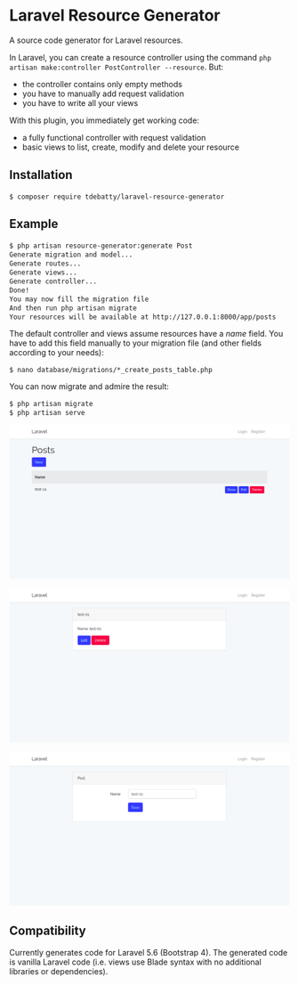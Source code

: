 # Laravel Resource Generator

A source code generator for Laravel resources.

In Laravel, you can create a resource controller using the command ```php artisan make:controller PostController --resource```. But:

* the controller contains only empty methods
* you have to manually add request validation
* you have to write all your views

With this plugin, you immediately get working code:

* a fully functional controller with request validation
* basic views to list, create, modify and delete your resource

## Installation

```
$ composer require tdebatty/laravel-resource-generator
```

## Example


```
$ php artisan resource-generator:generate Post
Generate migration and model...
Generate routes...
Generate views...
Generate controller...
Done!
You may now fill the migration file
And then run php artisan migrate
Your resources will be available at http://127.0.0.1:8000/app/posts
```

The default controller and views assume resources have a *name* field. You have to add this field manually to your migration file (and other fields according to your needs):

```
$ nano database/migrations/*_create_posts_table.php
```

You can now migrate and admire the result:

```
$ php artisan migrate
$ php artisan serve
```

![](./doc/index.png)

![](./doc/show.png)

![](./doc/edit.png)


## Compatibility

Currently generates code for Laravel 5.6 (Bootstrap 4).
The generated code is vanilla Laravel code (i.e. views use Blade syntax with no additional libraries or dependencies).